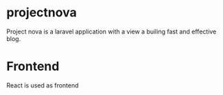 # projectnova
Project nova is a laravel application with a view a builing fast and effective blog.

# Frontend
React is used as frontend
